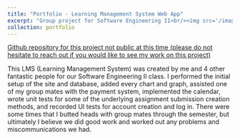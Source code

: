 ```yaml
---
title: "Portfolio - Learning Management System Web App"
excerpt: "Group project for Software Engineering II<br/><img src='/images/Portfolio1.jpg'>"
collection: portfolio
---
```


[Github repository for this project not public at this time (please do not hesitate to reach out if you would like to see my work on this project)]()

This LMS (Learning Management System) was created by me and 4 other fantastic people for our Software Engineering II class. I performed the initial setup of the site and database, added every chart and graph, assisted one of my group mates with the payment system, implemented the calendar, wrote unit tests for some of the underlying assignment submission creation methods, and recorded UI tests for account creation and log in. There were some times that I butted heads with group mates through the semester, but ultimately I believe we did good work and worked out any problems and miscommunications we had.
